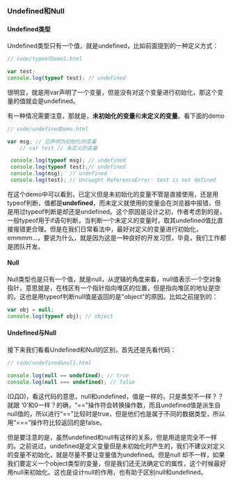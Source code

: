 ### Undefined和Null

#### Undefined类型

Undefined类型只有一个值，就是undefined，比如前面提到的一种定义方式：

```javascript
// code/typeofDemo1.html

var test;
console.log(typeof test); // undefined
```

很明显，就是用var声明了一个变量，但是没有对这个变量进行初始化，那这个变量的值就会是undefined。

有一种情况需要注意，那就是，**未初始化的变量**和**未定义的变量**。看下面的demo

```javascript
// code/undefinedDemo.html 

var msg; // 已声明为初始化的变量
    // var test // 未定义的变量

 console.log(typeof msg); // undefined
 console.log(typeof test);// undefined
 console.log(msg);  // undefined
 console.log(test); // Uncaught ReferenceError: test is not defined
```

在这个demo中可以看到，已定义但是未初始化的变量不管是直接使用，还是用typeof判断，值都是**undefined**，而未定义就使用的变量会在浏览器中报错，但是用过typeof判断是却还是undefined。这个原因是设计之初，作者考虑到的是，一般typeof用于if语句判断，当判断一个未定义的变量时，取其undefined值比直接报错更合理。但是在我们日常看法中，最好对定义的变量进行初始化，emmmm...，要说为什么，就是因为这是一种良好的开发习惯，毕竟，我们工作都是团队开发。

#### Null

Null类型也是只有一个值，就是null，从逻辑的角度来看，null值表示一个空对象指针，意思就是，在栈区有一个指针指向堆区的位置，但是指向堆区的地址是空的。这也是用typeof判断null值是返回的是"object"的原因。比如之前提到的：

```javascript
var obj = null;
console.log(typeof obj); // object
```

#### Undefined与Null

接下来我们看看Undefined和Null的区别，首先还是先看代码：

```javascript
// code/undefined&null.html

console.log(null == undefined); // true
console.log(null === undefined); // false
```

(ΩДΩ)，看这代码的意思，null和undefined，值是一样的，只是类型不一样？？就跟 ‘0’和0一样？的确，“==”操作符会转换操作数，而且undefined值是派生自null值的，所以进行“==”比较时是true，但是他们也是属于不同的数据类型，所以用“===”操作符比较返回的是false。

但是要注意的是，虽然undefined和null有这样的关系，但是用途是完全不一样的。之前说过，undefined是定义变量但是未初始化时产生的，我们不建议对定义的变量不初始化，就是尽量不要让变量值为undefined。但是null 却不一样，如果我们要定义一个object类型的变量，但是我们还无法确定它的属性，这个时候最好用null来初始化。这也是设计null的作用，也有助于区别null和undefined。